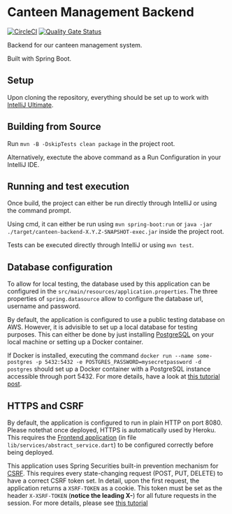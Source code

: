 # Canteen Management Backend
[![CircleCI](https://circleci.com/gh/AAU-ASE-GroupC-WS2021/canteenMgmtBackend/tree/main.svg?style=shield)](https://circleci.com/gh/AAU-ASE-GroupC-WS2021/canteenMgmtBackend/tree/main)
[![Quality Gate Status](https://sonarcloud.io/api/project_badges/measure?project=elsantner_canteenMgmtBackend&metric=alert_status)](https://sonarcloud.io/summary/new_code?id=elsantner_canteenMgmtBackend)

Backend for our canteen management system.

Built with Spring Boot.

## Setup
Upon cloning the repository, everything should be set up to work with [IntelliJ Ultimate](https://www.jetbrains.com/idea/download/).

## Building from Source
Run `mvn -B -DskipTests clean package` in the project root.

Alternatively, exectute the above command as a Run Configuration in your IntelliJ IDE.

## Running and test execution
Once build, the project can either be run directly through IntelliJ or using the command prompt.

Using cmd, it can either be run using `mvn spring-boot:run` or `java -jar ./target/canteen-backend-X.Y.Z-SNAPSHOT-exec.jar` inside the project root.

Tests can be executed directly through IntelliJ or using `mvn test`.

## Database configuration
To allow for local testing, the database used by this application can be configured in the `src/main/resources/application.properties`. The three properties of `spring.datasource` allow to configure the database url, username and password. 

By default, the application is configured to use a public testing database on AWS. However, it is advisible to set up a local database for testing purposes. This can either be done by just installing [PostgreSQL](https://www.postgresql.org/download/) on your local machine or setting up a Docker container.

If Docker is installed, executing the command `docker run --name some-postgres -p 5432:5432 -e POSTGRES_PASSWORD=mysecretpassword -d postgres` should set up a Docker container with a PostgreSQL instance accessible through port 5432. For more details, have a look at [this tutorial post](https://www.optimadata.nl/blogs/1/n8dyr5-how-to-run-postgres-on-docker-part-1).

## HTTPS and CSRF
By default, the application is configured to run in plain HTTP on port 8080. 
Please notethat once deployed, HTTPS is automatically used by Heroku. This requires the [Frontend application](https://github.com/AAU-ASE-GroupC-WS2021/canteenMgmtFrontend) (in file `lib/services/abstract_service.dart`) to be configured correctly before being deployed.

This application uses Spring Securities built-in prevention mechanism for [CSRF](https://en.wikipedia.org/wiki/Cross-site_request_forgery). This requires every state-changing request (POST, PUT, DELETE) to have a correct CSRF token set.
In detail, upon the first request, the application returns a `XSRF-TOKEN` as a cookie. This token must be set as the header `X-XSRF-TOKEN` (**notice the leading X-**) for all future requests in the session. For more details, please see [this tutorial](https://www.baeldung.com/csrf-stateless-rest-api)
